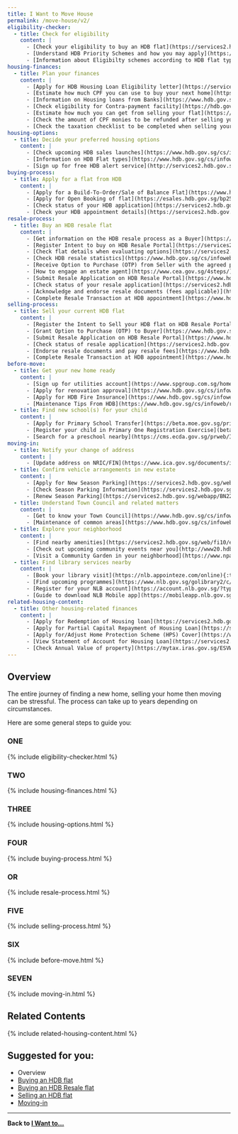 ```yaml
---
title: I Want to Move House
permalink: /move-house/v2/
eligibility-checker:
  - title: Check for eligibility
    content: |
      - [Check your eligibility to buy an HDB flat](https://services2.hdb.gov.sg/webapp/BP13EligCheck/BP13SHome?strSystem=CHECK){:target="_blank"}
      - [Understand HDB Priority Schemes and how you may apply](https://hdb.gov.sg/cs/infoweb/residential/buying-a-flat/new/eligibility/priority-schemes){:target="_blank"}
      - [Information about Eligibilty schemes according to HDB flat types](https://www.hdb.gov.sg/cs/infoweb/residential/buying-a-flat/new/eligibility){:target="_blank"}
housing-finances:
  - title: Plan your finances
    content: |
      - [Apply for HDB Housing Loan Eligibility letter](https://services2.hdb.gov.sg/webapp/BP27AWHLEApplication/BP27SHome){:target="_blank"}
      - [Estimate how much CPF you can use to buy your next home](https://www.cpf.gov.sg/eSvc/Web/Schemes/CpfHousingUsage/Input1){:target="_blank"}
      - [Information on Housing loans from Banks](https://www.hdb.gov.sg/cs/infoweb/residential/financing-a-flat-purchase/housing-loan-from-banks){:target="_blank"}  
      - [Check eligibility for Contra-payment facility](https://hdb.gov.sg/cs/infoweb/residential/financing-a-flat-purchase/housing-loan-from-hdb/contra-payment-facility-for-new-flats){:target="_blank"}
      - [Estimate how much you can get from selling your flat](https://services2.hdb.gov.sg/webapp/BB24SaleProceedCalculator/BB24SSaleProceedsCalc){:target="_blank"}
      - [Check the amount of CPF monies to be refunded after selling your flat](https://www.cpf.gov.sg/eSvc/Web/Schemes/PublicHousingWithdrawalStatement/Statement){:target="_blank"}
      - [Check the taxation checklist to be completed when selling your property](https://www.iras.gov.sg/irashome/Property/Property-owners/Selling-renting-out-carrying-out-works/Selling-your-Property/){:target="_blank"}
housing-options:
  - title: Decide your preferred housing options
    content: |
      - [Check upcoming HDB sales launches](https://www.hdb.gov.sg/cs/infoweb/residential/buying-a-flat/new/sales-launches/bto-sbf-open-booking?anchor=upcomingBTO){:target="_blank"}
      - [Information on HDB Flat types](https://www.hdb.gov.sg/cs/infoweb/residential/buying-a-flat/new/eligibility/hdb-flat){:target="_blank"}
      - [Sign up for free HDB alert service](http://services2.hdb.gov.sg/webapp/BF08CESS/Index.jsp){:target="_blank"}
buying-process:
  - title: Apply for a flat from HDB
    content: |       
      - [Apply for a Build-To-Order/Sale of Balance Flat](https://www.hdb.gov.sg/cs/infoweb/residential/buying-a-flat/new/sales-launches/bto-sbf-open-booking?anchor=upcomingBTO){:target="_blank"}
      - [Apply for Open Booking of flat](https://esales.hdb.gov.sg/bp25/launch/open/OPEN_page_7142/home.html){:target="_blank"}
      - [Check status of your HDB application](https://services2.hdb.gov.sg/webapp/BP13BTOENQWeb/BP13RSLT.jsp?strSystem=BTO1){:target="_blank"}
      - [Check your HDB appointment details](https://services2.hdb.gov.sg/webapp/SX05AWSPCP/SX05PSPCPLogin.jsp){:target="_blank"}
resale-process:
  - title: Buy an HDB resale flat
    content: |
      - [Get information on the HDB resale process as a Buyer](https://www.hdb.gov.sg/cs/infoweb/residential/buying-a-flat/resale/procedures){:target="_blank"}
      - [Register Intent to buy on HDB Resale Portal](https://services2.hdb.gov.sg/webapp/BB31AWDashboardWeb/BB31PLogin.jsp){:target="_blank"}
      - [Check flat details when evaluating options](https://services2.hdb.gov.sg/web/fi10/emap.html){:target="_blank"}
      - [Check HDB resale statistics](https://www.hdb.gov.sg/cs/infoweb/residential/buying-a-flat/resale/getting-started/resale-statistics){:target="_blank"}
      - [Receive Option to Purchase (OTP) from Seller with the agreed price](https://www.hdb.gov.sg/cs/infoweb/residential/buying-a-flat/resale/procedures/option-to-purchase){:target="_blank"}
      - [How to engage an estate agent](https://www.cea.gov.sg/4steps/){:target="_blank"}
      - [Submit Resale Application on HDB Resale Portal](https://www.hdb.gov.sg/cs/infoweb/residential/buying-a-flat/resale/procedures/resale-application){:target="_blank"}
      - [Check status of your resale application](https://services2.hdb.gov.sg/webapp/BB31AWDashboardWeb/BB31PLogin.jsp){:target="_blank"}
      - [Acknowledge and endorse resale documents (fees applicable)](https://www.hdb.gov.sg/cs/infoweb/residential/buying-a-flat/resale/procedures/resale-application/after-submitting-a-resale-application){:target="_blank"}
      - [Complete Resale Transaction at HDB appointment](https://www.hdb.gov.sg/cs/infoweb/residential/buying-a-flat/resale/procedures/resale-completion-){:target="_blank"}
selling-process:
  - title: Sell your current HDB flat 
    content: |
      - [Register the Intent to Sell your HDB flat on HDB Resale Portal](https://www.hdb.gov.sg/cs/infoweb/residential/selling-a-flat/procedures/register-intent-to-sell){:target="_blank"}
      - [Grant Option to Purchase (OTP) to Buyer](https://www.hdb.gov.sg/cs/infoweb/residential/selling-a-flat/procedures/option-to-purchase){:target="_blank"}
      - [Submit Resale Application on HDB Resale Portal](https://www.hdb.gov.sg/cs/infoweb/residential/selling-a-flat/procedures/resale-application){:target="_blank"}
      - [Check status of resale application](https://services2.hdb.gov.sg/webapp/BB31AWDashboardWeb/BB31PLogin.jsp)
      - [Endorse resale documents and pay resale fees](https://www.hdb.gov.sg/cs/infoweb/residential/selling-a-flat/procedures/resale-application/after-submitting-a-resale-application-){:target="_blank"}
      - [Complete Resale Transaction at HDB appointment](https://www.hdb.gov.sg/cs/infoweb/residential/selling-a-flat/procedures/appointment-at-hdb){:target="_blank"}
before-move:
  - title: Get your new home ready
    content: |
      - [Sign up for utilities account](https://www.spgroup.com.sg/home){:target="_blank"}
      - [Apply for renovation approval](https://www.hdb.gov.sg/cs/infoweb/residential/living-in-an-hdb-flat/renovation/applying-for-approval){:target="_blank"}
      - [Apply for HDB Fire Insurance](https://www.hdb.gov.sg/cs/infoweb/residential/living-in-an-hdb-flat/fire-insurance){:target="_blank"}
      - [Maintenance Tips From HDB](https://www.hdb.gov.sg/cs/infoweb/residential/living-in-an-hdb-flat/home-maintenance/home-care-guide){:target="_blank"}
  - title: Find new school(s) for your child
    content: |
      - [Apply for Primary School Transfer](https://beta.moe.gov.sg/primary/transfers/apply/){:target="_blank"}
      - [Register your child in Primary One Registration Exercise](beta.moe/gov.sg/primary/p1-registration){:target="_blank"}
      - [Search for a preschool nearby](https://cms.ecda.gov.sg/prweb/IAC/zGwoaxwY6Bz0rcpuMWgTMg%5B%5B*/!STANDARD){:target="_blank"}
moving-in:
  - title: Notify your change of address
    content: |
      - [Update address on NRIC/FIN](https://www.ica.gov.sg/documents/ic/update_residential_address){:target="_blank"} 
  - title: Confirm vehicle arrangements in new estate
    content: |
      - [Apply for New Season Parking](https://services2.hdb.gov.sg/webapp/BN22PPORTALWeb/eApplication/BN22PApplicationTerms.jsp){:target="_blank"}
      - [Check Season Parking Information](https://services2.hdb.gov.sg/webapp/BN22CpkVcncy/BN22SeasonParkInfoSearch.jsp){:target="_blank"}
      - [Renew Season Parking](https://services2.hdb.gov.sg/webapp/BN22ERENEW/BN22PRenewTerms.jsp){:target="_blank"}
  - title: Understand Town Council and related matters
    content: |
      - [Get to know your Town Council](https://www.hdb.gov.sg/cs/infoweb/contact-us?anchor=towncouncil){:target="_blank"}
      - [Maintenance of common areas](https://www.hdb.gov.sg/cs/infoweb/residential/living-in-an-hdb-flat/home-maintenance/function-of-hdb-branches-and-town-councils){:target="_blank"}
  - title: Explore your neighborhood
    content: |
      - [Find nearby amenities](https://services2.hdb.gov.sg/web/fi10/emap.html){:target="_blank"}
      - [Check out upcoming community events near you](http://www20.hdb.gov.sg/fi10/fi10341p.nsf/new-and-upcoming-events?OpenForm){:target="_blank"}
      - [Visit a Community Garden in your neighborhood](https://www.nparks.gov.sg/gardening/community-gardens/visit-a-community-garden){:target="_blank"}
  - title: Find library services nearby
    content: |
      - [Book your library visit](https://nlb.appointeze.com/online){:target="_blank"}
      - [Find upcoming programmes](https://www.nlb.gov.sg/golibrary2/c/30307529/){:target="_blank"}
      - [Register for your NLB account](https://account.nlb.gov.sg/?type=register){:target="_blank"}
      - [Guide to download NLB Mobile app](https://mobileapp.nlb.gov.sg/){:target="_blank"}
related-housing-content:
  - title: Other housing-related finances
    content: |
      - [Apply for Redemption of Housing loan](https://services2.hdb.gov.sg/webapp/AB03AWRedemptionWeb/AB03SRedemption){:target="_blank"}
      - [Apply for Partial Capital Repayment of Housing Loan](https://services2.hdb.gov.sg/webapp/AB03FININFO/AB03SSelAcc){:target="_blank"}
      - [Apply for/Adjust Home Protection Scheme (HPS) Cover](https://www.cpf.gov.sg/eSvc/Web/Schemes/ApplyOrAdjustHpsCover/ImportantNotes){:target="_blank"}
      - [View Statement of Account for Housing Loan](https://services2.hdb.gov.sg/webapp/AB03FININFO/AB03SSelAcc)
      - [Check Annual Value of property](https://mytax.iras.gov.sg/ESVWeb/default.aspx?target=MPTPropertySearch&toLoginSelection=true){:target="_blank"}
---
```


## Overview

The entire journey of finding a new home, selling your home then moving can be stressful. The process can take up to years depending on circumstances.

Here are some general steps to guide you:

### ONE
{% include eligibility-checker.html %}


### TWO
{% include housing-finances.html %}


### THREE
{% include housing-options.html %}


### FOUR
{% include buying-process.html %}


### OR
{% include resale-process.html %}


### FIVE
{% include selling-process.html %}


### SIX
{% include before-move.html %}


### SEVEN
{% include moving-in.html %}


## Related Contents 
{% include related-housing-content.html %}


## Suggested for you:

- Overview
- [Buying an HDB flat](/government-services/buying-a-hdb/overview/)
- [Buying an HDB Resale flat](/government-services/buying-a-hdb-resale/overview/)
- [Selling an HDB flat](/government-services/selling-a-hdb/overview/)
- [Moving-in](/government-services/buying-a-hdb/move-in/)

---------------------------------------

**Back to [I Want to...](/government-services/overview/)**
